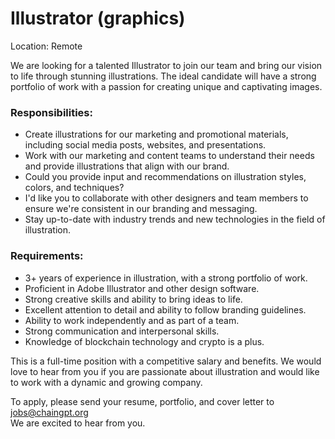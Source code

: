 # Illustrator (graphics)

Location: Remote

We are looking for a talented Illustrator to join our team and bring our vision to life through stunning illustrations. The ideal candidate will have a strong portfolio of work with a passion for creating unique and captivating images.

### Responsibilities:

* Create illustrations for our marketing and promotional materials, including social media posts, websites, and presentations.
* Work with our marketing and content teams to understand their needs and provide illustrations that align with our brand.
* Could you provide input and recommendations on illustration styles, colors, and techniques?
* I'd like you to collaborate with other designers and team members to ensure we're consistent in our branding and messaging.
* Stay up-to-date with industry trends and new technologies in the field of illustration.

### Requirements:

* 3+ years of experience in illustration, with a strong portfolio of work.
* Proficient in Adobe Illustrator and other design software.
* Strong creative skills and ability to bring ideas to life.
* Excellent attention to detail and ability to follow branding guidelines.
* Ability to work independently and as part of a team.
* Strong communication and interpersonal skills.
* Knowledge of blockchain technology and crypto is a plus.

This is a full-time position with a competitive salary and benefits. We would love to hear from you if you are passionate about illustration and would like to work with a dynamic and growing company.

To apply, please send your resume, portfolio, and cover letter to jobs@chaingpt.org\
We are excited to hear from you.
